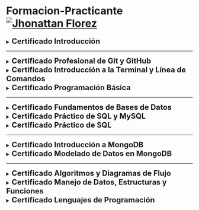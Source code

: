 # Formacion-Practicante <a href="mailto:florezj328@gmail.com"> <img src="https://img.shields.io/badge/Gmail-red?style=for-the-badge&logo=gmail&logoColor=white" width="80px" alt="Jhonattan Florez"/> </a>
<details>
<summary><strong style="font-size: 20px;">Certificado Introducción</strong></summary>

[![](Certificados/Introducción.png)](https://drive.google.com/file/d/1nxJHNRBWy02uzFMXRdlTGpPwmBVfapTT/view?usp=drive_link)
</details>


---
<details>
<summary><strong style="font-size: 20px;">Certificado Profesional de Git y GitHub</strong></summary>

[![](Certificados/Git-GitHub.png)](https://drive.google.com/file/d/1XW-JVrJaIUC9TCgjWaj4-hDTBLAQOO2V/view?usp=sharing)
</details>


<details>
<summary><strong style="font-size: 20px;">Certificado Introducción a la Terminal y Línea de Comandos</strong></summary>

[![](Certificados/Terminal.png)](https://drive.google.com/file/d/18_5xC1ZlVZydI-TEIRX8JWQqfAO4fDq0/view?usp=drive_link)
</details>


<details>
<summary><strong style="font-size: 20px;">Certificado Programación Básica</strong></summary>

[![](Certificados/Programación%20Básica.png)](https://drive.google.com/file/d/1nZJjJm70QA2vQrLC0de1D9TZb2gc5Jju/view?usp=drive_link)
</details>


---
<details>
<summary><strong style="font-size: 20px;">Certificado Fundamentos de Bases de Datos</strong></summary>

[![](Certificados/Bases%20De%20Datos.png)](https://drive.google.com/file/d/1Gpvv7s0G_hxzTHTDGWTjl3jsWB8ozUHk/view?usp=drive_link)
</details>


<details>
<summary><strong style="font-size: 20px;">Certificado Práctico de SQL y MySQL</strong></summary>

[![](Certificados/Practivo%20SQL%20y%20MYSQL.png)](https://drive.google.com/file/d/1dmJhU3ndfH6shFrC-vb8yGUoTU-FhTf3/view?usp=drive_link)
</details>


<details>
<summary><strong style="font-size: 20px;">Certificado Práctico de SQL</strong></summary>

[![](Certificados/Practico%20SQL.png)](https://drive.google.com/file/d/1sCkZvzUK_nhNGPfM9HO6vCQ82RZr__bs/view?usp=drive_link)
</details>


---
<details>
<summary><strong style="font-size: 20px;">Certificado Introducción a MongoDB</strong></summary>

[![](Certificados/MongoDB.png)](https://drive.google.com/file/d/1Qs84gTq3fWNWC22Q-lqhw1KylHUbqYpI/view?usp=drive_link)
</details>


<details>
<summary><strong style="font-size: 20px;">Certificado Modelado de Datos en MongoDB</strong></summary>

[![](Certificados/Modelado%20de%20Datos%20Mongo.png)](https://drive.google.com/file/d/1eR_BE5BlC-YcC9sFg26rKMHPItHJQdx_/view?usp=drive_link)
</details>


---
<details>
<summary><strong style="font-size: 20px;">Certificado Algoritmos y Diagramas de Flujo</strong></summary>

[![](Certificados/Pensamiento%20logico.png)](https://drive.google.com/file/d/1hyd67JO8O8N6apVUtKD-25Lfn8O6Mt8H/view?usp=drive_link)
</details>


<details>
<summary><strong style="font-size: 20px;">Certificado Manejo de Datos, Estructuras y Funciones</strong></summary>

[![](Certificados/Estructuras%20logicas.png)](https://drive.google.com/file/d/1MPzfVj8KzqAifU0Ju73MgNpGa9uEVEXm/view?usp=drive_link)
</details>


<details>
<summary><strong style="font-size: 20px;">Certificado Lenguajes de Programación</strong></summary>

[![](Certificados/Logica%20programación.png)](https://drive.google.com/file/d/1AnWK-enuGoTyJnDn9JkgECR9vJGnqObm/view?usp=drive_link)
</details>